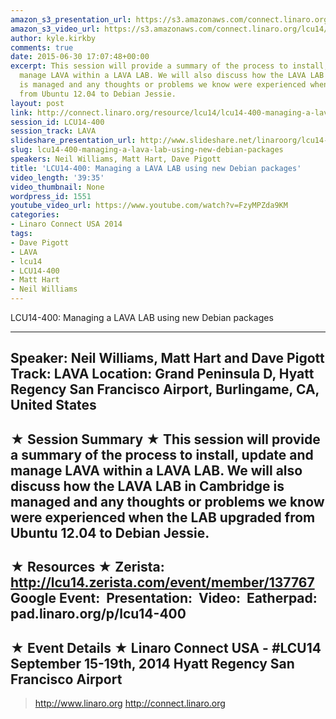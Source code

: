 ```yaml
---
amazon_s3_presentation_url: https://s3.amazonaws.com/connect.linaro.org/hkg15/Videos/09-18-Thursday/LCU14-400.pdf
amazon_s3_video_url: https://s3.amazonaws.com/connect.linaro.org/lcu14/videos/09-18-Thursday/LCU14-400-+Managing+a+LAVA+LAB+using+new+Debian+packages.mp4
author: kyle.kirkby
comments: true
date: 2015-06-30 17:07:48+00:00
excerpt: This session will provide a summary of the process to install, update and
  manage LAVA within a LAVA LAB. We will also discuss how the LAVA LAB in Cambridge
  is managed and any thoughts or problems we know were experienced when the LAB upgraded
  from Ubuntu 12.04 to Debian Jessie.
layout: post
link: http://connect.linaro.org/resource/lcu14/lcu14-400-managing-a-lava-lab-using-new-debian-packages/
session_id: LCU14-400
session_track: LAVA
slideshare_presentation_url: http://www.slideshare.net/linaroorg/lcu14-400-managing-a-lava-lab-using-new-debian-packages
slug: lcu14-400-managing-a-lava-lab-using-new-debian-packages
speakers: Neil Williams, Matt Hart, Dave Pigott
title: 'LCU14-400: Managing a LAVA LAB using new Debian packages'
video_length: '39:35'
video_thumbnail: None
wordpress_id: 1551
youtube_video_url: https://www.youtube.com/watch?v=FzyMPZda9KM
categories:
- Linaro Connect USA 2014
tags:
- Dave Pigott
- LAVA
- lcu14
- LCU14-400
- Matt Hart
- Neil Williams
---
```


LCU14-400: Managing a LAVA LAB using new Debian packages

---------------------------------------------------

Speaker: Neil Williams, Matt Hart and Dave Pigott
Track: LAVA
Location: Grand Peninsula D, Hyatt Regency San Francisco Airport, Burlingame, CA, United States
---------------------------------------------------

★ Session Summary ★
This session will provide a summary of the process to install, update and manage LAVA within a LAVA LAB. We will also discuss how the LAVA LAB in Cambridge is managed and any thoughts or problems we know were experienced when the LAB upgraded from Ubuntu 12.04 to Debian Jessie.
---------------------------------------------------

★ Resources ★
Zerista: http://lcu14.zerista.com/event/member/137767
Google Event: 
Presentation: 
Video: 
Eatherpad: pad.linaro.org/p/lcu14-400
---------------------------------------------------

★ Event Details ★
Linaro Connect USA - #LCU14
September 15-19th, 2014
Hyatt Regency San Francisco Airport
---------------------------------------------------

> http://www.linaro.org
> http://connect.linaro.org
